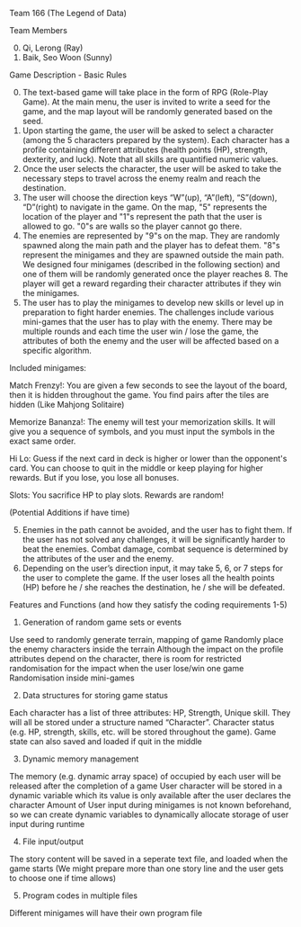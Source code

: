 Team 166 (The Legend of Data)

Team Members

0. Qi, Lerong (Ray)
1. Baik, Seo Woon (Sunny)

Game Description - Basic Rules

0. The text-based game will take place in the form of RPG (Role-Play Game). At the main menu, the user is invited to write a seed for the game, and the map layout will be randomly generated based on the seed.
1. Upon starting the game, the user will be asked to select a character (among the 5 characters prepared by the system). Each character has a profile containing different attributes (health points (HP), strength, dexterity, and luck). Note that all skills are quantified numeric values.
2. Once the user selects the character, the user will be asked to take the necessary steps to travel across the enemy realm and reach the destination. 
3. The user will choose the direction keys “W”(up), “A”(left), “S”(down), “D”(right) to navigate in the game. On the map, "5" represents the location of the player and "1"s represent the path that the user is allowed to go. "0"s are walls so the player cannot go there.
4. The enemies are represented by "9"s on the map. They are randomly spawned along the main path and the player has to defeat them. "8"s represent the minigames and they are spawned outside the main path. We designed four minigames (described in the following section) and one of them will be randomly generated once the player reaches 8. The player will get a reward regarding their character attributes if they win the minigames.
5. The user has to play the minigames to develop new skills or level up in preparation to fight harder enemies. The challenges include various mini-games that the user has to play with the enemy. There may be multiple rounds and each time the user win / lose the game, the attributes of both the enemy and the user will be affected based on a specific algorithm.

Included minigames:

Match Frenzy!: You are given a few seconds to see the layout of the board, then it is hidden throughout the game. You find pairs after the tiles are hidden (Like Mahjong Solitaire)

Memorize Bananza!: The enemy will test your memorization skills. It will give you a sequence of symbols, and you must input the symbols in the exact same order.

Hi Lo: Guess if the next card in deck is higher or lower than the opponent's card. You can choose to quit in the middle or keep playing for higher rewards. But if you lose, you lose all bonuses.

Slots: You sacrifice HP to play slots. Rewards are random!

(Potential Additions if have time)

5. Enemies in the path cannot be avoided, and the user has to fight them. If the user has not solved any challenges, it will be significantly harder to beat the enemies. Combat damage, combat sequence is determined by the attributes of the user and the enemy.
6. Depending on the user’s direction input, it may take 5, 6, or 7 steps for the user to complete the game. If the user loses all the health points (HP) before he / she reaches the destination, he / she will be defeated.

Features and Functions (and how they satisfy the coding requirements 1-5)

1. Generation of random game sets or events

Use seed to randomly generate terrain, mapping of game 
Randomly place the enemy characters inside the terrain
Although the impact on the profile attributes depend on the character, there is room for restricted randomisation for the impact when the user lose/win one game
Randomisation inside mini-games

2. Data structures for storing game status 

Each character has a list of three attributes: HP, Strength, Unique skill. They will all be stored under a structure named “Character”.
Character status (e.g. HP, strength, skills, etc. will be stored throughout the game).
Game state can also saved and loaded if quit in the middle

3. Dynamic memory management

The memory (e.g. dynamic array space) of occupied by each user will be released after the completion of a game
User character will be stored in a dynamic variable which its value is only available after the user declares the character
Amount of User input during minigames is not known beforehand, so we can create dynamic variables to dynamically allocate storage of user input during runtime

4. File input/output

The story content will be saved in a seperate text file, and loaded when the game starts (We might prepare more than one story line and the user gets to choose one if time allows)

5. Program codes in multiple files

Different minigames will have their own program file
